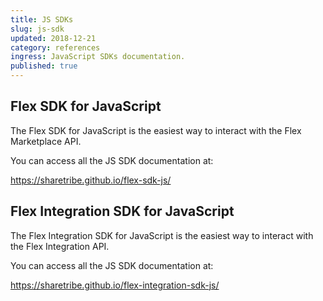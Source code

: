 ```yaml
---
title: JS SDKs
slug: js-sdk
updated: 2018-12-21
category: references
ingress: JavaScript SDKs documentation.
published: true
---
```


## Flex SDK for JavaScript

The Flex SDK for JavaScript is the easiest way to interact with the Flex
Marketplace API.

You can access all the JS SDK documentation at:

https://sharetribe.github.io/flex-sdk-js/

## Flex Integration SDK for JavaScript

The Flex Integration SDK for JavaScript is the easiest way to interact with the
Flex Integration API.

You can access all the JS SDK documentation at:

https://sharetribe.github.io/flex-integration-sdk-js/
